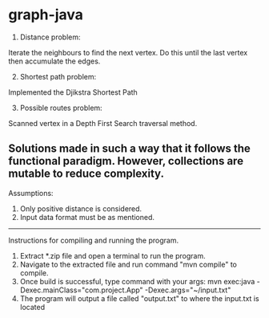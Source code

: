 # graph-java



1. Distance problem:

Iterate the neighbours to find the next vertex. Do this until the last vertex then accumulate the edges.

2. Shortest path problem:

Implemented the Djikstra Shortest Path 

3. Possible routes problem:

Scanned vertex in a Depth First Search traversal method.

Solutions made in such a way that it follows the functional paradigm. However, collections are mutable to reduce complexity.
------------
Assumptions:

1. Only positive distance is considered.
2. Input data format must be as mentioned.

------------

Instructions for compiling and running the program.

1. Extract *.zip file and open a terminal to run the program.
2. Navigate to the extracted file and run command "mvn compile" to compile.
3. Once build is successful, type command with your args:
mvn exec:java -Dexec.mainClass="com.project.App" -Dexec.args="~/input.txt"
4. The program will output a file called "output.txt" to where the input.txt is located
